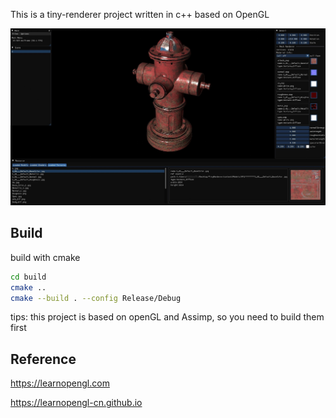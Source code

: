 This is a tiny-renderer project written in c++ based on OpenGL

![sample1](sample1.jpeg)

## Build

build with cmake

```bash
cd build
cmake ..
cmake --build . --config Release/Debug
```

tips: this project is based on openGL and Assimp, so you need to build them first

## Reference

https://learnopengl.com

https://learnopengl-cn.github.io

